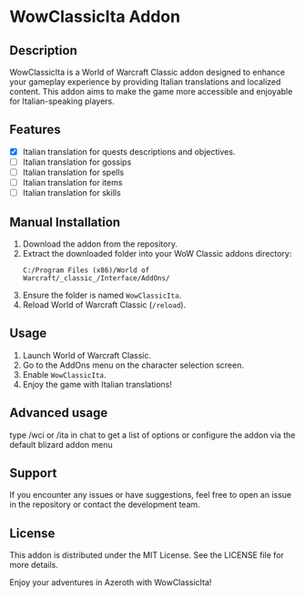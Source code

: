 # WowClassicIta Addon

## Description
WowClassicIta is a World of Warcraft Classic addon designed to enhance your gameplay experience by providing Italian translations and localized content. This addon aims to make the game more accessible and enjoyable for Italian-speaking players.

## Features
- [x] Italian translation for quests descriptions and objectives.
- [ ] Italian translation for gossips
- [ ] Italian translation for spells
- [ ] Italian translation for items
- [ ] Italian translation for skills

## Manual Installation
1. Download the addon from the repository.
2. Extract the downloaded folder into your WoW Classic addons directory:
    ```
    C:/Program Files (x86)/World of Warcraft/_classic_/Interface/AddOns/
    ```
3. Ensure the folder is named `WowClassicIta`.
4. Reload World of Warcraft Classic (`/reload`).

## Usage
1. Launch World of Warcraft Classic.
2. Go to the AddOns menu on the character selection screen.
3. Enable `WowClassicIta`.
4. Enjoy the game with Italian translations!

## Advanced usage
type /wci or /ita in chat to get a list of options or
configure the addon via the default blizard addon menu

## Support
If you encounter any issues or have suggestions, feel free to open an issue in the repository or contact the development team.

## License
This addon is distributed under the MIT License. See the LICENSE file for more details.

Enjoy your adventures in Azeroth with WowClassicIta!